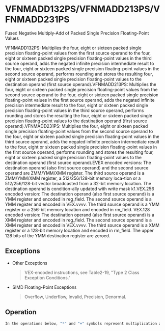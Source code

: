 # VFNMADD132PS/VFNMADD213PS/VFNMADD231PS

Fused Negative Multiply-Add of Packed Single Precision Floating-Point Values

VFNMADD132PS: Multiplies the four, eight or sixteen packed single precision floating-point values from the first source operand to the four, eight or sixteen packed single precision floating-point values in the third source operand, adds the negated infinite precision intermediate result to the four, eight or sixteen packed single precision floating-point values in the second source operand, performs rounding and stores the resulting four, eight or sixteen packed single precision floating-point values to the destination operand (first source operand).VFNMADD213PS: Multiplies the four, eight or sixteen packed single precision floating-point values from the second source operand to the four, eight or sixteen packed single precision floating-point values in the first source operand, adds the negated infinite precision intermediate result to the four, eight or sixteen packed single precision floating-point values in the third source operand, performs rounding and stores the resulting the four, eight or sixteen packed single precision floating-point values to the destination operand (first source operand).VFNMADD231PS: Multiplies the four, eight or sixteen packed single precision floating-point values from the second source operand to the four, eight or sixteen packed single precision floating-point values in the third source operand, adds the negated infinite precision intermediate result to the four, eight or sixteen packed single precision floating-point values in the first source operand, performs rounding and stores the resulting four, eight or sixteen packed single precision floating-point values to the destination operand (first source operand).EVEX encoded versions: The destination operand (also first source operand) and the second source operand are ZMM/YMM/XMM register.
The third source operand is a ZMM/YMM/XMM register, a 512/256/128-bit memory loca-tion or a 512/256/128-bit vector broadcasted from a 32-bit memory location.
The destination operand is condition-ally updated with write mask k1.VEX.256 encoded version: The destination operand (also first source operand) is a YMM register and encoded in reg_field.
The second source operand is a YMM register and encoded in VEX.vvvv.
The third source operand is a YMM register or a 256-bit memory location and encoded in rm_field.
VEX.128 encoded version: The destination operand (also first source operand) is a XMM register and encoded in reg_field.
The second source operand is a XMM register and encoded in VEX.vvvv.
The third source operand is a XMM register or a 128-bit memory location and encoded in rm_field.
The upper 128 bits of the YMM destination register are zeroed.

## Exceptions

- Other Exceptions
  > VEX-encoded instructions, see Table2-19, "Type 2 Class Exception Conditions."
- SIMD Floating-Point Exceptions
  > Overflow, Underflow, Invalid, Precision, Denormal.

## Operation

```C
In the operations below, "*" and "+" symbols represent multiplication and addition with infinite precision inputs and outputs (no rounding).VFNMADD132PS DEST, SRC2, SRC3 (VEX encoded version)IF (VEX.128) THEN MAXNUM := 2ELSEIF (VEX.256)MAXNUM := 4FIFor i = 0 to MAXNUM-1 {n := 32*i;DEST[n+31:n] := RoundFPControl_MXCSR(- (DEST[n+31:n]*SRC3[n+31:n]) + SRC2[n+31:n])}IF (VEX.128) THENDEST[MAXVL-1:128] := 0ELSEIF (VEX.256)VFNMADD213PS DEST, SRC2, SRC3 (VEX encoded version)IF (VEX.128) THEN MAXNUM := 2ELSEIF (VEX.256)MAXNUM := 4FIFor i = 0 to MAXNUM-1 {n := 32*i;DEST[n+31:n] := RoundFPControl_MXCSR(- (SRC2[n+31:n]*DEST[n+31:n]) + SRC3[n+31:n])}IF (VEX.128) THENDEST[MAXVL-1:128] := 0ELSEIF (VEX.256)DEST[MAXVL-1:256] := 0FIVFNMADD231PS DEST, SRC2, SRC3 (VEX encoded version)IF (VEX.128) THEN MAXNUM := 2ELSEIF (VEX.256)MAXNUM := 4FIFor i = 0 to MAXNUM-1 {n := 32*i;DEST[n+31:n] := RoundFPControl_MXCSR(- (SRC2[n+31:n]*SRC3[n+31:n]) + DEST[n+31:n])}IF (VEX.128) THENDEST[MAXVL-1:128] := 0ELSEIF (VEX.256)DEST[MAXVL-1:256] := 0FIVFNMADD132PS DEST, SRC2, SRC3 (EVEX encoded version, when src3 operand is a register)(KL, VL) = (4, 128), (8, 256), (16, 512)IF (VL = 512) AND (EVEX.b = 1)THENSET_ROUNDING_MODE_FOR_THIS_INSTRUCTION(EVEX.RC);ELSE SET_ROUNDING_MODE_FOR_THIS_INSTRUCTION(MXCSR.RC);FI;FOR j := 0 TO KL-1i := j * 32IF k1[j] OR *no writemask*THEN DEST[i+31:i] := RoundFPControl(-(DEST[i+31:i]*SRC3[i+31:i]) + SRC2[i+31:i])ELSE IF *merging-masking*; merging-maskingTHEN *DEST[i+31:i] remains unchanged*ELSE ; zeroing-maskingDEST[i+31:i] := 0FIFI;VFNMADD132PS DEST, SRC2, SRC3 (EVEX encoded version, when src3 operand is a memory source)(KL, VL) = (4, 128), (8, 256), (16, 512)FOR j := 0 TO KL-1i := j * 32IF k1[j] OR *no writemask*THEN IF (EVEX.b = 1) THENDEST[i+31:i] := RoundFPControl_MXCSR(-(DEST[i+31:i]*SRC3[31:0]) + SRC2[i+31:i])ELSE DEST[i+31:i] := RoundFPControl_MXCSR(-(DEST[i+31:i]*SRC3[i+31:i]) + SRC2[i+31:i])FI;ELSE IF *merging-masking*; merging-maskingTHEN *DEST[i+31:i] remains unchanged*ELSE ; zeroing-maskingDEST[i+31:i] := 0FIFI;ENDFORDEST[MAXVL-1:VL] := 0VFNMADD213PS DEST, SRC2, SRC3 (EVEX encoded version, when src3 operand is a register)(KL, VL) = (4, 128), (8, 256), (16, 512)IF (VL = 512) AND (EVEX.b = 1)THENSET_ROUNDING_MODE_FOR_THIS_INSTRUCTION(EVEX.RC);ELSE SET_ROUNDING_MODE_FOR_THIS_INSTRUCTION(MXCSR.RC);FI;FOR j := 0 TO KL-1i := j * 32IF k1[j] OR *no writemask*THEN DEST[i+31:i] := RoundFPControl(-(SRC2[i+31:i]*DEST[i+31:i]) + SRC3[i+31:i])ELSE IF *merging-masking*; merging-maskingTHEN *DEST[i+31:i] remains unchanged*ELSE ; zeroing-maskingDEST[i+31:i] := 0FIFI;VFNMADD213PS DEST, SRC2, SRC3 (EVEX encoded version, when src3 operand is a memory source)(KL, VL) = (4, 128), (8, 256), (16, 512)FOR j := 0 TO KL-1i := j * 32IF k1[j] OR *no writemask*THEN IF (EVEX.b = 1) THENDEST[i+31:i] := RoundFPControl_MXCSR(-(SRC2[i+31:i]*DEST[i+31:i]) + SRC3[31:0])ELSE DEST[i+31:i] := RoundFPControl_MXCSR(-(SRC2[i+31:i]*DEST[i+31:i]) + SRC3[i+31:i])FI;ELSE IF *merging-masking*; merging-maskingTHEN *DEST[i+31:i] remains unchanged*ELSE ; zeroing-maskingDEST[i+31:i] := 0FIFI;ENDFORDEST[MAXVL-1:VL] := 0VFNMADD231PS DEST, SRC2, SRC3 (EVEX encoded version, when src3 operand is a register)(KL, VL) = (4, 128), (8, 256), (16, 512)IF (VL = 512) AND (EVEX.b = 1)THENSET_ROUNDING_MODE_FOR_THIS_INSTRUCTION(EVEX.RC);ELSE SET_ROUNDING_MODE_FOR_THIS_INSTRUCTION(MXCSR.RC);FI;FOR j := 0 TO KL-1i := j * 32IF k1[j] OR *no writemask*THEN DEST[i+31:i] := RoundFPControl(-(SRC2[i+31:i]*SRC3[i+31:i]) + DEST[i+31:i])ELSE IF *merging-masking*; merging-maskingTHEN *DEST[i+31:i] remains unchanged*ELSE ; zeroing-maskingDEST[i+31:i] := 0FIFI;VFNMADD231PS DEST, SRC2, SRC3 (EVEX encoded version, when src3 operand is a memory source)(KL, VL) = (4, 128), (8, 256), (16, 512)FOR j := 0 TO KL-1i := j * 32IF k1[j] OR *no writemask*THEN IF (EVEX.b = 1) THENDEST[i+31:i] := RoundFPControl_MXCSR(-(SRC2[i+31:i]*SRC3[31:0]) + DEST[i+31:i])ELSE DEST[i+31:i] := RoundFPControl_MXCSR(-(SRC2[i+31:i]*SRC3[i+31:i]) + DEST[i+31:i])FI;ELSE IF *merging-masking*; merging-maskingTHEN *DEST[i+31:i] remains unchanged*ELSE ; zeroing-maskingDEST[i+31:i] := 0FIFI;ENDFORDEST[MAXVL-1:VL] := 0Intel C/C++ Compiler Intrinsic EquivalentVFNMADDxxxPS __m512 _mm512_fnmadd_ps(__m512 a, __m512 b, __m512 c);VFNMADDxxxPS __m512 _mm512_fnmadd_round_ps(__m512 a, __m512 b, __m512 c, int r);VFNMADDxxxPS __m512 _mm512_mask_fnmadd_ps(__m512 a, __mmask16 k, __m512 b, __m512 c);VFNMADDxxxPS __m512 _mm512_maskz_fnmadd_ps(__mmask16 k, __m512 a, __m512 b, __m512 c);VFNMADDxxxPS __m512 _mm512_mask3_fnmadd_ps(__m512 a, __m512 b, __m512 c, __mmask16 k);VFNMADDxxxPS __m512 _mm512_mask_fnmadd_round_ps(__m512 a, __mmask16 k, __m512 b, __m512 c, int r);VFNMADDxxxPS __m512 _mm512_maskz_fnmadd_round_ps(__mmask16 k, __m512 a, __m512 b, __m512 c, int r);VFNMADDxxxPS __m512 _mm512_mask3_fnmadd_round_ps(__m512 a, __m512 b, __m512 c, __mmask16 k, int r);VFNMADDxxxPS __m256 _mm256_mask_fnmadd_ps(__m256 a, __mmask8 k, __m256 b, __m256 c);VFNMADDxxxPS __m256 _mm256_maskz_fnmadd_ps(__mmask8 k, __m256 a, __m256 b, __m256 c);VFNMADDxxxPS __m256 _mm256_mask3_fnmadd_ps(__m256 a, __m256 b, __m256 c, __mmask8 k);VFNMADDxxxPS __m128 _mm_mask_fnmadd_ps(__m128 a, __mmask8 k, __m128 b, __m128 c);VFNMADDxxxPS __m128 _mm_maskz_fnmadd_ps(__mmask8 k, __m128 a, __m128 b, __m128 c);VFNMADDxxxPS __m128 _mm_mask3_fnmadd_ps(__m128 a, __m128 b, __m128 c, __mmask8 k);VFNMADDxxxPS __m128 _mm_fnmadd_ps (__m128 a, __m128 b, __m128 c);VFNMADDxxxPS __m256 _mm256_fnmadd_ps (__m256 a, __m256 b, __m256 c);
```
